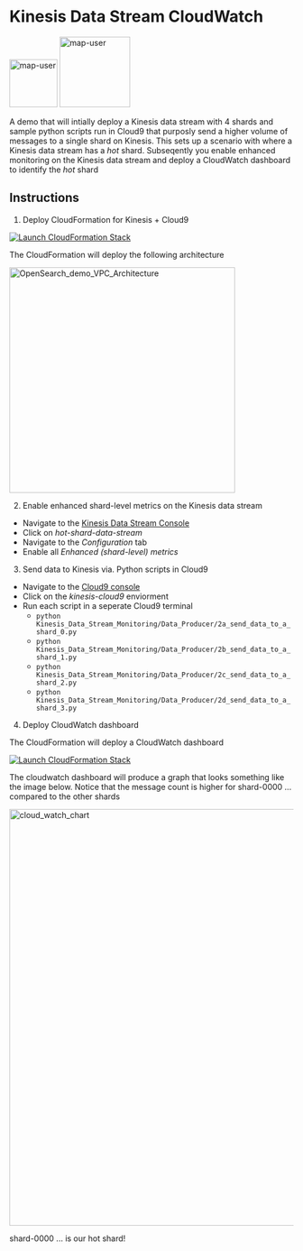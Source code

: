 # Kinesis Data Stream CloudWatch

<img width="85" alt="map-user" src="https://img.shields.io/badge/views-130-green"> <img width="125" alt="map-user" src="https://img.shields.io/badge/unique visits-043-green">

A demo that will intially deploy a Kinesis data stream with 4 shards and sample python scripts run in Cloud9 that purposly send a higher volume of messages to a single shard on Kinesis. This sets up a scenario with where a Kinesis data stream has a *hot* shard. Subseqently you enable enhanced monitoring on the Kinesis data stream and deploy a CloudWatch dashboard to identify the *hot* shard

## Instructions

1. Deploy CloudFormation for Kinesis + Cloud9

[![Launch CloudFormation Stack](https://sharkech-public.s3.amazonaws.com/misc-public/cloudformation-launch-stack.png)](https://console.aws.amazon.com/cloudformation/home#/stacks/new?stackName=kinesis-cloud9&templateURL=https://sharkech-public.s3.amazonaws.com/misc-public/kinesis_Cloud9.yaml)

The CloudFormation will deploy the following architecture

<img width="400" alt="OpenSearch_demo_VPC_Architecture" src="https://github.com/ev2900/Kinesis_Data_Stream_Hot_Shard_Demo/blob/main/Architecture/architecture-diagram.png">

2. Enable enhanced shard-level metrics on the Kinesis data stream

* Navigate to the [Kinesis Data Stream Console](https://us-east-1.console.aws.amazon.com/kinesis/home?region=us-east-1#/streams/list)
* Click on *hot-shard-data-stream*
* Navigate to the *Configuration* tab
* Enable all *Enhanced (shard-level) metrics*

3. Send data to Kinesis via. Python scripts in Cloud9
* Navigate to the [Cloud9 console](https://us-east-1.console.aws.amazon.com/cloud9/home?region=us-east-1#)
* Click on the *kinesis-cloud9* enviorment
* Run each script in a seperate Cloud9 terminal
  * ```python Kinesis_Data_Stream_Monitoring/Data_Producer/2a_send_data_to_a_shard_0.py```
  * ```python Kinesis_Data_Stream_Monitoring/Data_Producer/2b_send_data_to_a_shard_1.py```
  * ```python Kinesis_Data_Stream_Monitoring/Data_Producer/2c_send_data_to_a_shard_2.py```
  * ```python Kinesis_Data_Stream_Monitoring/Data_Producer/2d_send_data_to_a_shard_3.py```

4. Deploy CloudWatch dashboard

The CloudFormation will deploy a CloudWatch dashboard

[![Launch CloudFormation Stack](https://sharkech-public.s3.amazonaws.com/misc-public/cloudformation-launch-stack.png)](https://console.aws.amazon.com/cloudformation/home#/stacks/new?stackName=cloudwatch-dashboard&templateURL=https://sharkech-public.s3.amazonaws.com/misc-public/cloud_watch_dashboard.yaml)

The cloudwatch dashboard will produce a graph that looks something like the image below. Notice that the message count is higher for shard-0000 ... compared to the other shards

<img width="739" alt="cloud_watch_chart" src="https://user-images.githubusercontent.com/5414004/175348018-cf4f2db4-92e4-404d-8302-c3a379ca123f.png">

shard-0000 ... is our hot shard!
